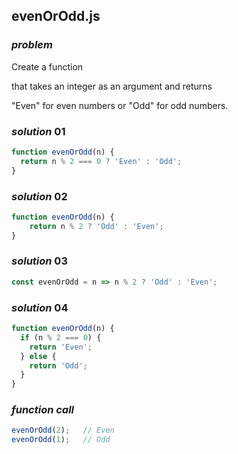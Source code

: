 ## evenOrOdd.js

### ***problem***

Create a function

that takes an integer as an argument and returns

"Even" for even numbers or "Odd" for odd numbers.



### ***solution*** 01

```javascript
function evenOrOdd(n) {
  return n % 2 === 0 ? 'Even' : 'Odd';
}
```



### ***solution*** 02

```javascript
function evenOrOdd(n) {
	return n % 2 ? 'Odd' : 'Even';
}
```



### ***solution*** 03

```javascript
const evenOrOdd = n => n % 2 ? 'Odd' : 'Even';
```



### ***solution*** 04

```javascript
function evenOrOdd(n) {
  if (n % 2 === 0) {
    return 'Even';
  } else {
    return 'Odd';
  }
}
```



### ***function call***

```javascript
evenOrOdd(2);	// Even
evenOrOdd(1);	// Odd
```


